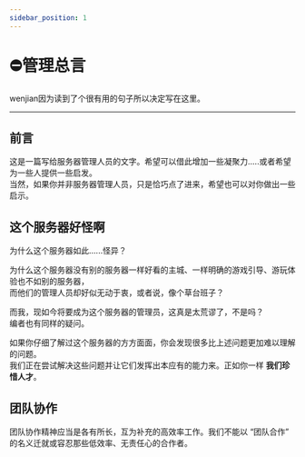 ```yaml
---
sidebar_position: 1
---
```


# ⛔管理总言
wenjian因为读到了个很有用的句子所以决定写在这里。

***

## 前言
这是一篇写给服务器管理人员的文字。希望可以借此增加一些凝聚力.....或者希望为一些人提供一些启发。  
当然，如果你并非服务器管理人员，只是恰巧点了进来，希望也可以对你做出一些启示。  

## 这个服务器好怪啊
为什么这个服务器如此......怪异？

为什么这个服务器没有别的服务器一样好看的主城、一样明确的游戏引导、游玩体验也不如别的服务器，  
而他们的管理人员却好似无动于衷，或者说，像个草台班子？   

而我，现如今将要成为这个服务器的管理员，这真是太荒谬了，不是吗？  
编者也有同样的疑问。  

如果你仔细了解过这个服务器的方方面面，你会发现很多比上述问题更加难以理解的问题。  
我们正在尝试解决这些问题并让它们发挥出本应有的能力来。正如你一样 **我们珍惜人才**。  


## 团队协作
团队协作精神应当是各有所长，互为补充的高效率工作。我们不能以 “团队合作” 的名义迁就或容忍那些低效率、无责任心的合作者。
